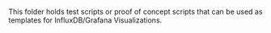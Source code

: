 This folder holds test scripts or proof of concept scripts that can be used as templates for InfluxDB/Grafana Visualizations.
